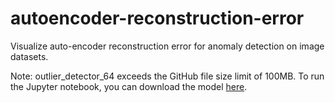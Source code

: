 # autoencoder-reconstruction-error
Visualize auto-encoder reconstruction error for anomaly detection on image datasets.

Note: outlier_detector_64 exceeds the GitHub file size limit of 100MB. To run the Jupyter notebook, you can download the model [here](https://drive.google.com/drive/folders/1G6DyF50S3DGD1w4RWtY_IXfcn4DXofha?usp=sharing).
